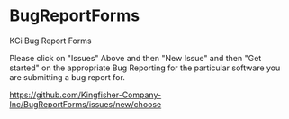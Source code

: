 # BugReportForms
KCi Bug Report Forms

Please click on "Issues" Above and then "New Issue" and then "Get started" on the appropriate Bug Reporting for the particular software you are submitting a bug report for.

https://github.com/Kingfisher-Company-Inc/BugReportForms/issues/new/choose
